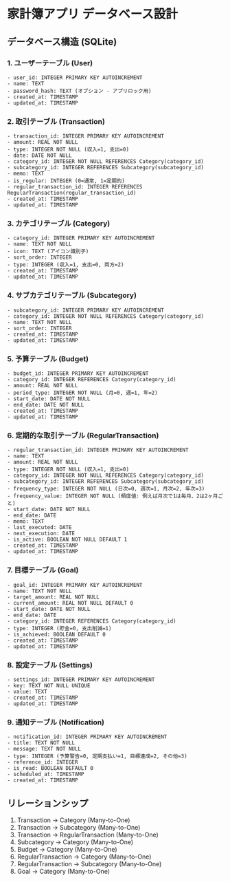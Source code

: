 # 家計簿アプリ データベース設計

## データベース構造 (SQLite)

### 1. ユーザーテーブル (User)
```
- user_id: INTEGER PRIMARY KEY AUTOINCREMENT
- name: TEXT
- password_hash: TEXT (オプション - アプリロック用)
- created_at: TIMESTAMP
- updated_at: TIMESTAMP
```

### 2. 取引テーブル (Transaction)
```
- transaction_id: INTEGER PRIMARY KEY AUTOINCREMENT
- amount: REAL NOT NULL
- type: INTEGER NOT NULL (収入=1, 支出=0)
- date: DATE NOT NULL
- category_id: INTEGER NOT NULL REFERENCES Category(category_id)
- subcategory_id: INTEGER REFERENCES Subcategory(subcategory_id)
- memo: TEXT
- is_regular: INTEGER (0=通常, 1=定期的)
- regular_transaction_id: INTEGER REFERENCES RegularTransaction(regular_transaction_id)
- created_at: TIMESTAMP
- updated_at: TIMESTAMP
```

### 3. カテゴリテーブル (Category)
```
- category_id: INTEGER PRIMARY KEY AUTOINCREMENT
- name: TEXT NOT NULL
- icon: TEXT (アイコン識別子)
- sort_order: INTEGER
- type: INTEGER (収入=1, 支出=0, 両方=2)
- created_at: TIMESTAMP
- updated_at: TIMESTAMP
```

### 4. サブカテゴリテーブル (Subcategory)
```
- subcategory_id: INTEGER PRIMARY KEY AUTOINCREMENT
- category_id: INTEGER NOT NULL REFERENCES Category(category_id)
- name: TEXT NOT NULL
- sort_order: INTEGER
- created_at: TIMESTAMP
- updated_at: TIMESTAMP
```

### 5. 予算テーブル (Budget)
```
- budget_id: INTEGER PRIMARY KEY AUTOINCREMENT
- category_id: INTEGER REFERENCES Category(category_id)
- amount: REAL NOT NULL
- period_type: INTEGER NOT NULL (月=0, 週=1, 年=2)
- start_date: DATE NOT NULL
- end_date: DATE NOT NULL
- created_at: TIMESTAMP
- updated_at: TIMESTAMP
```

### 6. 定期的な取引テーブル (RegularTransaction)
```
- regular_transaction_id: INTEGER PRIMARY KEY AUTOINCREMENT
- name: TEXT
- amount: REAL NOT NULL
- type: INTEGER NOT NULL (収入=1, 支出=0)
- category_id: INTEGER NOT NULL REFERENCES Category(category_id)
- subcategory_id: INTEGER REFERENCES Subcategory(subcategory_id)
- frequency_type: INTEGER NOT NULL (日次=0, 週次=1, 月次=2, 年次=3)
- frequency_value: INTEGER NOT NULL (頻度値: 例えば月次で1は毎月、2は2ヶ月ごと)
- start_date: DATE NOT NULL
- end_date: DATE
- memo: TEXT
- last_executed: DATE
- next_execution: DATE
- is_active: BOOLEAN NOT NULL DEFAULT 1
- created_at: TIMESTAMP
- updated_at: TIMESTAMP
```

### 7. 目標テーブル (Goal)
```
- goal_id: INTEGER PRIMARY KEY AUTOINCREMENT
- name: TEXT NOT NULL
- target_amount: REAL NOT NULL
- current_amount: REAL NOT NULL DEFAULT 0
- start_date: DATE NOT NULL
- end_date: DATE
- category_id: INTEGER REFERENCES Category(category_id)
- type: INTEGER (貯金=0, 支出削減=1)
- is_achieved: BOOLEAN DEFAULT 0
- created_at: TIMESTAMP
- updated_at: TIMESTAMP
```

### 8. 設定テーブル (Settings)
```
- settings_id: INTEGER PRIMARY KEY AUTOINCREMENT
- key: TEXT NOT NULL UNIQUE
- value: TEXT
- created_at: TIMESTAMP
- updated_at: TIMESTAMP
```

### 9. 通知テーブル (Notification)
```
- notification_id: INTEGER PRIMARY KEY AUTOINCREMENT
- title: TEXT NOT NULL
- message: TEXT NOT NULL
- type: INTEGER (予算警告=0, 定期支払い=1, 目標達成=2, その他=3)
- reference_id: INTEGER
- is_read: BOOLEAN DEFAULT 0
- scheduled_at: TIMESTAMP
- created_at: TIMESTAMP
```

## リレーションシップ

1. Transaction → Category (Many-to-One)
2. Transaction → Subcategory (Many-to-One)
3. Transaction → RegularTransaction (Many-to-One)
4. Subcategory → Category (Many-to-One)
5. Budget → Category (Many-to-One)
6. RegularTransaction → Category (Many-to-One)
7. RegularTransaction → Subcategory (Many-to-One)
8. Goal → Category (Many-to-One)